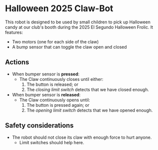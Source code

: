 Halloween 2025 Claw-Bot
=======================

This robot is designed to be used by small children to pick up Halloween candy
at our club's booth during the 2025 El Segundo Halloween Frolic.  It features:

* Two motors (one for each side of the claw)
* A bump sensor that can toggle the claw open and closed

Actions
-------

* When bumper sensor is **pressed**:
    - The Claw continuously closes until either:
        1. The button is released; or
        2. The _closing limit switch_ detects that we have closed enough.
* When bumper sensor is **released**:
    - The Claw continuously opens until:
        1. The button is pressed again; or
        2. The _opening limit switch_ detects that we have opened enough.
 
Safety considerations
---------------------

* The robot should not close its claw with enough force to hurt anyone.
  - Limit switches should help here.

